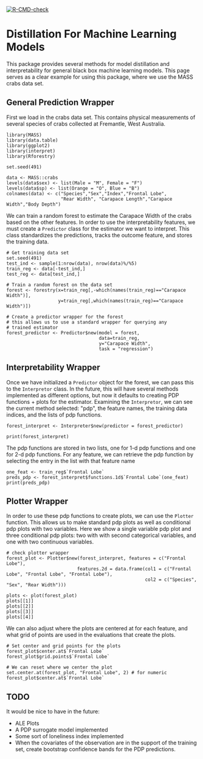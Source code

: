 [![R-CMD-check](https://github.com/forestry-labs/interpretability_sandbox/actions/workflows/check-noncontainerized.yaml/badge.svg)](https://github.com/forestry-labs/interpretability_sandbox/actions/workflows/check-noncontainerized.yaml)

# Distillation For Machine Learning Models

This package provides several methods for model distillation and interpretability 
for general black box machine learning models. This page serves as a clear 
example for using this package, where we use the MASS crabs data set.

## General Prediction Wrapper

First we load in the crabs data set. This contains physical measurements of 
several species of crabs collected at Fremantle, West Australia.
```
library(MASS)
library(data.table)
library(ggplot2)
library(interpret)
library(Rforestry)

set.seed(491)

data <- MASS::crabs
levels(data$sex) <- list(Male = "M", Female = "F")
levels(data$sp) <- list(Orange = "O", Blue = "B")
colnames(data) <- c("Species","Sex","Index","Frontal Lobe",
                    "Rear Width", "Carapace Length","Carapace Width","Body Depth")

```

We can train a random forest to estimate the Carapace Width of the crabs based on the
other features. In order to use the interpretability features, we must create 
a `Predictor` class for the estimator we want to interpret. This class 
standardizes the predictions, tracks the outcome feature, and stores the 
training data.

```
# Get training data set
set.seed(491)
test_ind <- sample(1:nrow(data), nrow(data)%/%5)
train_reg <- data[-test_ind,]
test_reg <- data[test_ind,]

# Train a random forest on the data set
forest <- forestry(x=train_reg[,-which(names(train_reg)=="Carapace Width")],
                   y=train_reg[,which(names(train_reg)=="Carapace Width")])

# Create a predictor wrapper for the forest
# this allows us to use a standard wrapper for querying any 
# trained estimator
forest_predictor <- Predictor$new(model = forest, 
                                  data=train_reg, 
                                  y="Carapace Width",
                                  task = "regression")
```

## Interpretability Wrapper

Once we have initialized a `Predictor` object for the forest, we can pass this to the 
`Interpretor` class. In the future, this will have several methods implemented 
as different options, but now it defaults to creating PDP functions + plots for 
the estimator. Examining the `Interpretor`, we can see the current method 
selected: "pdp", the feature names, the training data indices, and the lists of 
pdp functions.

```
forest_interpret <- Interpreter$new(predictor = forest_predictor)

print(forest_interpret)
```

The pdp functions are stored in two lists, one for 1-d pdp functions and one for 2-d pdp functions.
For any feature, we can retrieve the pdp function by selecting the entry in the list with
that feature name

```
one_feat <- train_reg$`Frontal Lobe`
preds_pdp <- forest_interpret$functions.1d$`Frontal Lobe`(one_feat)
print(preds_pdp)

```

## Plotter Wrapper

In order to use these pdp functions to create plots, we can use the `Plotter` function.
This allows us to make standard pdp plots as well as conditional pdp plots with two variables.
Here we show a single variable pdp plot and three conditional pdp plots: two with with second categorical 
variables, and one with two continuous variables.

```
# check plotter wrapper
forest_plot <- Plotter$new(forest_interpret, features = c("Frontal Lobe"),
                          features.2d = data.frame(col1 = c("Frontal Lobe", "Frontal Lobe", "Frontal Lobe"),
                                                   col2 = c("Species", "Sex", "Rear Width")))

plots <- plot(forest_plot)
plots[[1]]
plots[[2]]
plots[[3]]
plots[[4]]
```

We can also adjust where the plots are centered at for each feature, and what
grid of points are used in the evaluations that create the plots.

```
# Set center and grid points for the plots
forest_plot$center.at$`Frontal Lobe`
forest_plot$grid.points$`Frontal Lobe`

# We can reset where we center the plot
set.center.at(forest_plot, "Frontal Lobe", 2) # for numeric
forest_plot$center.at$`Frontal Lobe`
```



## TODO
It would be nice to have in the future:
- ALE Plots
- A PDP surrogate model implemented
- Some sort of loneliness index implemented
- When the covariates of the observation are in the support of the training set, 
  create bootstrap confidence bands for the PDP predictions.


